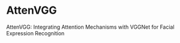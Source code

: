 # AttenVGG
AttenVGG: Integrating Attention Mechanisms with VGGNet for Facial Expression Recognition
